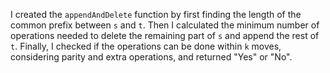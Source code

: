 I created the `appendAndDelete` function by first finding the length of the common prefix between `s` and `t`. Then I calculated the minimum number of operations needed to delete the remaining part of `s` and append the rest of `t`. Finally, I checked if the operations can be done within `k` moves, considering parity and extra operations, and returned "Yes" or "No".
